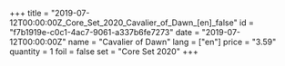 +++
title = "2019-07-12T00:00:00Z_Core_Set_2020_Cavalier_of_Dawn_[en]_false"
id = "f7b1919e-c0c1-4ac7-9061-a337b6fe7273"
date = "2019-07-12T00:00:00Z"
name = "Cavalier of Dawn"
lang = ["en"]
price = "3.59"
quantity = 1
foil = false
set = "Core Set 2020"
+++
